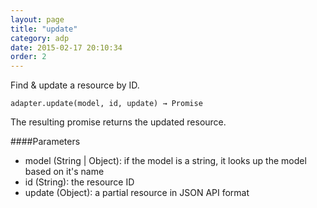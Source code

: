 ```yaml
---
layout: page
title: "update"
category: adp
date: 2015-02-17 20:10:34
order: 2
---
```


Find & update a resource by ID.

```
adapter.update(model, id, update) → Promise
```

The resulting promise returns the updated resource.


####Parameters
- model (String | Object): if the model is a string, it looks up the model based on it's name
- id (String): the resource ID
- update (Object): a partial resource in JSON API format